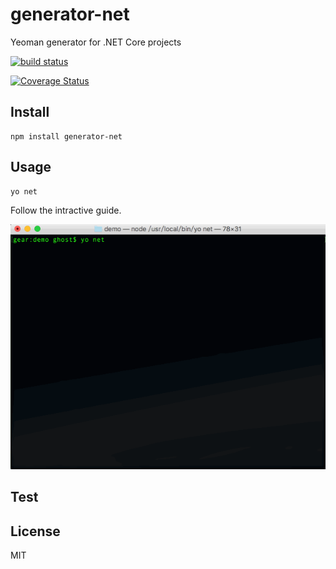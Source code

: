 # generator-net
Yeoman generator for .NET Core projects

[![build status](https://travis-ci.org/liushuping/ascii-tree.svg)](https://travis-ci.org/liushuping/ascii-tree.svg)

[![Coverage Status](https://coveralls.io/repos/github/liushuping/generator-net/badge.svg?branch=master)](https://coveralls.io/github/liushuping/generator-net?branch=master)

## Install
```
npm install generator-net
```

## Usage
```
yo net
```
Follow the intractive guide.

![gif](docs/generator-net.gif)

## Test

## License
MIT
